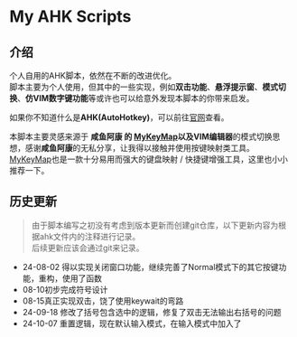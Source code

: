 # My AHK Scripts

## 介绍

个人自用的AHK脚本，依然在不断的改进优化。\
脚本主要为个人使用，但其中的一些实现，例如**双击功能**、**悬浮提示窗**、**模式切换**、**仿VIM数字键功能**等或许也可以给意外发现本脚本的你带来启发。

如果你不知道什么是**AHK(AutoHotkey)**，可以前往[官网](https://www.autohotkey.com/)查看。

本脚本主要灵感来源于 **咸鱼阿康 的 [MyKeyMap](https://xianyukang.com/MyKeymap.html)**以及**VIM编辑器**的模式切换思想，感谢**咸鱼阿康**的无私分享，让我得以接触并使用按键映射类工具。[MyKeyMap](https://xianyukang.com/MyKeymap.html)也是一款十分易用而强大的键盘映射 / 快捷键增强工具，这里也小小推荐一下。

## 历史更新
> 由于脚本编写之初没有考虑到版本更新而创建git仓库，以下更新内容为根据ahk文件内的注释进行记录。\
后续更新应该会通过git来记录。

* 24-08-02 得以实现关闭窗口功能，继续完善了Normal模式下的其它按键功能，重构，使用了函数
* 08-10初步完成符号设计
* 08-15真正实现双击，饶了使用keywait的弯路
* 24-09-18 修改了括号包含选中的逻辑，修复了双击无法输出右括号的问题
* 24-10-07 重置逻辑，现在默认输入模式，在输入模式中加入了
